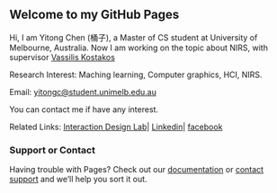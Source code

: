 ## Welcome to my GitHub Pages

Hi, I am Yitong Chen (桶子), a Master of CS student at University of Melbourne, Australia. Now I am working on the topic about NIRS, with supervisor [Vassilis Kostakos](http://people.eng.unimelb.edu.au/vkostakos/)

Research Interest: Maching learning, Computer graphics, HCI, NIRS.

Email: yitongc@student.unimelb.edu.au

You can contact me if have any interest.

Related Links: [Interaction Design Lab](http://www.cis.unimelb.edu.au/research/groups/interaction-design/)| [Linkedin](https://www.linkedin.com/in/%E6%80%A1%E6%A1%90-%E9%99%88-34866b133/)| [facebook](https://www.facebook.com/profile.php?id=100005733581445)



### Support or Contact

Having trouble with Pages? Check out our [documentation](https://help.github.com/categories/github-pages-basics/) or [contact support](https://github.com/contact) and we’ll help you sort it out.
